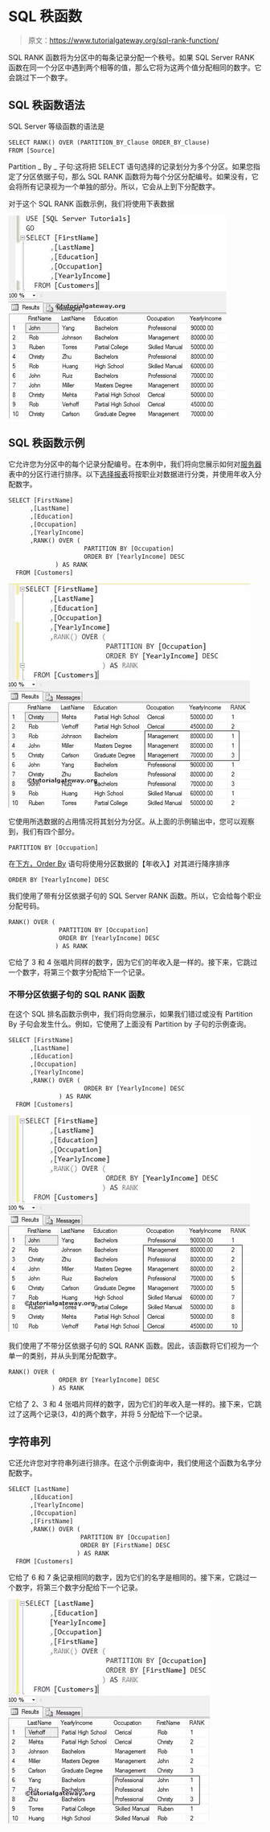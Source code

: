 # SQL 秩函数

> 原文：<https://www.tutorialgateway.org/sql-rank-function/>

SQL RANK 函数将为分区中的每条记录分配一个秩号。如果 SQL Server RANK 函数在同一个分区中遇到两个相等的值，那么它将为这两个值分配相同的数字。它会跳过下一个数字。

## SQL 秩函数语法

SQL Server 等级函数的语法是

```
SELECT RANK() OVER (PARTITION_BY_Clause ORDER_BY_Clause)
FROM [Source]
```

Partition _ By _ 子句:这将把 SELECT 语句选择的记录划分为多个分区。如果您指定了分区依据子句，那么 SQL RANK 函数将为每个分区分配编号。如果没有，它会将所有记录视为一个单独的部分。所以，它会从上到下分配数字。

对于这个 SQL RANK 函数示例，我们将使用下表数据

![SQL RANK FUNCTION](img/efa1e892568b799b029cea5cac1d4926.png)

## SQL 秩函数示例

它允许您为分区中的每个记录分配编号。在本例中，我们将向您展示如何对[服务器](https://www.tutorialgateway.org/sql/)表中的分区行进行排序。以下[选择报表](https://www.tutorialgateway.org/sql-select-statement/)将按职业对数据进行分类，并使用年收入分配数字。

```
SELECT [FirstName]
      ,[LastName]
      ,[Education]
      ,[Occupation]
      ,[YearlyIncome]
      ,RANK() OVER (
                     PARTITION BY [Occupation] 
                     ORDER BY [YearlyIncome] DESC
             ) AS RANK
  FROM [Customers]
```

![SQL RANK FUNCTION 1](img/0ef925bc0821aab842b5313ec8945985.png)

它使用所选数据的占用情况将其划分为分区。从上面的示例输出中，您可以观察到，我们有四个部分。

```
PARTITION BY [Occupation]
```

在[下方，Order By](https://www.tutorialgateway.org/sql-order-by-clause/) 语句将使用分区数据的【年收入】对其进行降序排序

```
ORDER BY [YearlyIncome] DESC
```

我们使用了带有分区依据子句的 SQL Server RANK 函数。所以，它会给每个职业分配号码。

```
RANK() OVER (
              PARTITION BY [Occupation] 
              ORDER BY [YearlyIncome] DESC
             ) AS RANK
```

它给了 3 和 4 张唱片同样的数字，因为它们的年收入是一样的。接下来，它跳过一个数字，将第三个数字分配给下一个记录。

### 不带分区依据子句的 SQL RANK 函数

在这个 SQL 排名函数示例中，我们将向您展示，如果我们错过或没有 Partition By 子句会发生什么。例如，它使用了上面没有 Partition by 子句的示例查询。

```
SELECT [FirstName]
      ,[LastName]
      ,[Education]
      ,[Occupation]
      ,[YearlyIncome]
      ,RANK() OVER (
                     ORDER BY [YearlyIncome] DESC
              ) AS RANK
  FROM [Customers]
```

![SQL RANK FUNCTION 2](img/6b125bd68b0393e2c9059fdaf790029b.png)

我们使用了不带分区依据子句的 SQL RANK 函数。因此，该函数将它们视为一个单一的类别，并从头到尾分配数字。

```
RANK() OVER (
              ORDER BY [YearlyIncome] DESC
            ) AS RANK
```

它给了 2、3 和 4 张唱片同样的数字，因为它们的年收入是一样的。接下来，它跳过了这两个记录(3，4)的两个数字，并将 5 分配给下一个记录。

## 字符串列

它还允许您对字符串列进行排序。在这个示例查询中，我们使用这个函数为名字分配数字。

```
SELECT [LastName]
      ,[Education]
      ,[YearlyIncome]
      ,[Occupation]
      ,[FirstName]
      ,RANK() OVER (
                    PARTITION BY [Occupation] 
                    ORDER BY [FirstName] DESC
                   ) AS RANK
  FROM [Customers]
```

它给了 6 和 7 条记录相同的数字，因为它们的名字是相同的。接下来，它跳过一个数字，将第三个数字分配给下一个记录。

![SQL RANK FUNCTION 3](img/43e5a436383f89926873cdd5ee3f7363.png)